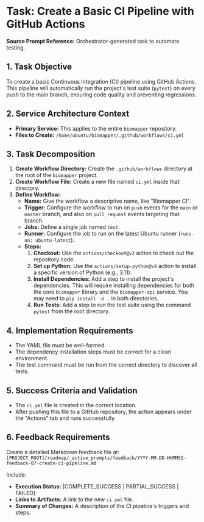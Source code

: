 # Task: Create a Basic CI Pipeline with GitHub Actions

**Source Prompt Reference:** Orchestrator-generated task to automate testing.

## 1. Task Objective

To create a basic Continuous Integration (CI) pipeline using GitHub Actions. This pipeline will automatically run the project's test suite (`pytest`) on every push to the main branch, ensuring code quality and preventing regressions.

## 2. Service Architecture Context

- **Primary Service:** This applies to the entire `biomapper` repository.
- **Files to Create:** `/home/ubuntu/biomapper/.github/workflows/ci.yml`

## 3. Task Decomposition

1.  **Create Workflow Directory:** Create the `.github/workflows` directory at the root of the `biomapper` project.
2.  **Create Workflow File:** Create a new file named `ci.yml` inside that directory.
3.  **Define Workflow:**
    *   **Name:** Give the workflow a descriptive name, like "Biomapper CI".
    *   **Trigger:** Configure the workflow to run on `push` events for the `main` or `master` branch, and also on `pull_request` events targeting that branch.
    *   **Jobs:** Define a single job named `test`.
    *   **Runner:** Configure the job to run on the latest Ubuntu runner (`runs-on: ubuntu-latest`).
    *   **Steps:**
        1.  **Checkout:** Use the `actions/checkout@v3` action to check out the repository code.
        2.  **Set up Python:** Use the `actions/setup-python@v4` action to install a specific version of Python (e.g., 3.11).
        3.  **Install Dependencies:** Add a step to install the project's dependencies. This will require installing dependencies for both the core `biomapper` library and the `biomapper-api` service. You may need to `pip install -e .` in both directories.
        4.  **Run Tests:** Add a step to run the test suite using the command `pytest` from the root directory.

## 4. Implementation Requirements

- The YAML file must be well-formed.
- The dependency installation steps must be correct for a clean environment.
- The test command must be run from the correct directory to discover all tests.

## 5. Success Criteria and Validation

- The `ci.yml` file is created in the correct location.
- After pushing this file to a GitHub repository, the action appears under the "Actions" tab and runs successfully.

## 6. Feedback Requirements

Create a detailed Markdown feedback file at:
`[PROJECT_ROOT]/roadmap/_active_prompts/feedback/YYYY-MM-DD-HHMMSS-feedback-07-create-ci-pipeline.md`

Include:
-   **Execution Status:** [COMPLETE_SUCCESS | PARTIAL_SUCCESS | FAILED]
-   **Links to Artifacts:** A link to the new `ci.yml` file.
-   **Summary of Changes:** A description of the CI pipeline's triggers and steps.
